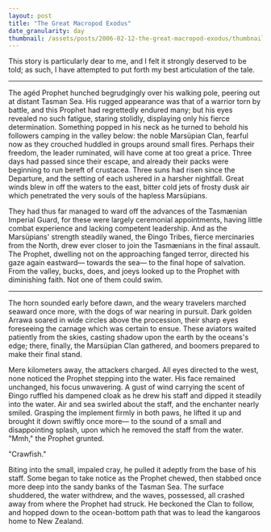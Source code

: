 ```yaml
---
layout: post
title: "The Great Macropod Exodus"
date_granularity: day
thumbnail: /assets/posts/2006-02-12-the-great-macropod-exodus/thumbnail.png
---
```


This story is particularly dear to me, and I felt it strongly deserved to be 
told; as such, I have attempted to put forth my best articulation of the tale.

---

The agéd Prophet hunched begrudgingly over his walking pole, peering out at
distant Tasman Sea. His rugged appearance was that of a warrior torn by battle,
and this Prophet had regrettedly endured many; but his eyes revealed no such
fatigue, staring stolidly, displaying only his fierce determination. Something
popped in his neck as he turned to behold his followers camping in the valley
below: the noble Marsüpian Clan, fearful now as they crouched huddled in groups
around small fires. Perhaps their freedom, the leader ruminated, will have come
at too great a price. Three days had passed since their escape, and already
their packs were beginning to run bereft of crustacea. Three suns had risen
since the Departure, and the setting of each ushered in a harsher nightfall.
Great winds blew in off the waters to the east, bitter cold jets of frosty dusk
air which penetrated the very souls of the hapless Marsüpians.

They had thus far managed to ward off the advances of the Tasmænian Imperial
Guard, for these were largely ceremonial appointments, having little combat
experience and lacking competent leadership. And as the Marsüpians' strength
steadily waned, the Đingo Tribes, fierce mercinaries from the North, drew ever
closer to join the Tasmænians in the final assault. The Prophet, dwelling not
on the approaching fanged terror, directed his gaze again eastward— towards the
sea— to the final hope of salvation. From the valley, bucks, does, and joeys
looked up to the Prophet with diminishing faith. Not one of them could swim.

---

The horn sounded early before dawn, and the weary travelers marched seaward
once more, with the dogs of war nearing in pursuit. Dark golden Arrawa soared
in wide circles above the procession, their sharp eyes foreseeing the carnage
which was certain to ensue. These aviators waited patiently from the skies,
casting shadow upon the earth by the oceans's edge; there, finally, the
Marsüpian Clan gathered, and boomers prepared to make their final stand.

Mere kilometers away, the attackers charged. All eyes directed to the west,
none noticed the Prophet stepping into the water. His face remained unchanged,
his focus unwavering. A gust of wind carrying the scent of Đingo ruffled his
dampened cloak as he drew his staff and dipped it steadily into the water. Air
and sea swirled about the staff, and the enchanter nearly smiled. Grasping the
implement firmly in both paws, he lifted it up and brought it down swiftly once
more— to the sound of a small and disappointing splash, upon which he removed
the staff from the water. "Mmh," the Prophet grunted.

"Crawfish."

Biting into the small, impaled cray, he pulled it adeptly from the base of his
staff. Some began to take notice as the Prophet chewed, then stabbed once more
deep into the sandy banks of the Tasman Sea. The surface shuddered, the water
withdrew, and the waves, possessed, all crashed away from where the Prophet had
struck. He beckoned the Clan to follow, and hopped down to the ocean-bottom
path that was to lead the kangaroos home to New Zealand.
